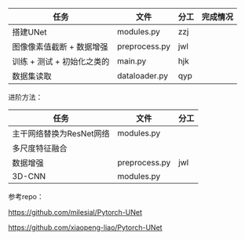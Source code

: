 |任务|文件|分工|完成情况|
|---|---|---|---|
|搭建UNet|modules.py|zzj| |
|图像像素值截断 + 数据增强|preprocess.py|jwl| |
|训练 + 测试 + 初始化之类的|main.py|hjk| |
|数据集读取|dataloader.py|qyp| |


进阶方法：

|任务|文件|分工|
|---|---|---|
|主干网络替换为ResNet网络|modules.py| |
|多尺度特征融合| | |
|数据增强|preprocess.py|jwl|
|3D-CNN|modules.py| |

参考repo：

https://github.com/milesial/Pytorch-UNet

https://github.com/xiaopeng-liao/Pytorch-UNet
